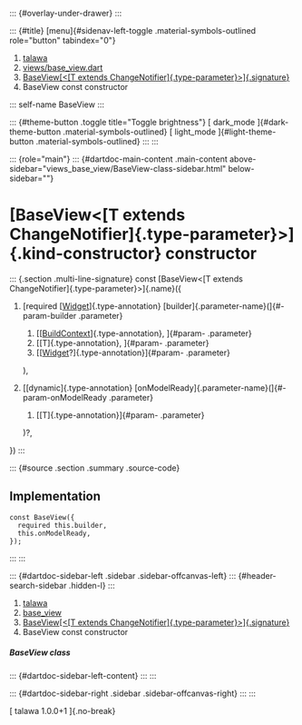 ::: {#overlay-under-drawer}
:::

::: {#title}
[menu]{#sidenav-left-toggle .material-symbols-outlined role="button"
tabindex="0"}

1.  [talawa](../../index.html)
2.  [views/base_view.dart](../../views_base_view/)
3.  [BaseView[\<[T extends
    ChangeNotifier]{.type-parameter}\>]{.signature}](../../views_base_view/BaseView-class.html)
4.  BaseView const constructor

::: self-name
BaseView
:::

::: {#theme-button .toggle title="Toggle brightness"}
[ dark_mode ]{#dark-theme-button .material-symbols-outlined} [
light_mode ]{#light-theme-button .material-symbols-outlined}
:::
:::

::: {role="main"}
::: {#dartdoc-main-content .main-content above-sidebar="views_base_view/BaseView-class-sidebar.html" below-sidebar=""}
<div>

# [BaseView\<[T extends ChangeNotifier]{.type-parameter}\>]{.kind-constructor} constructor

</div>

::: {.section .multi-line-signature}
const [BaseView\<[T extends ChangeNotifier]{.type-parameter}\>]{.name}({

1.  [required
    [[Widget](https://api.flutter.dev/flutter/widgets/Widget-class.html)]{.type-annotation}
    [builder]{.parameter-name}(]{#-param-builder .parameter}
    1.  [[[BuildContext](https://api.flutter.dev/flutter/widgets/BuildContext-class.html)]{.type-annotation},
        ]{#param- .parameter}
    2.  [[T]{.type-annotation}, ]{#param- .parameter}
    3.  [[[Widget](https://api.flutter.dev/flutter/widgets/Widget-class.html)?]{.type-annotation}]{#param-
        .parameter}

    ),
2.  [[dynamic]{.type-annotation}
    [onModelReady]{.parameter-name}(]{#-param-onModelReady .parameter}
    1.  [[T]{.type-annotation}]{#param- .parameter}

    )?,

})
:::

::: {#source .section .summary .source-code}
## Implementation

``` language-dart
const BaseView({
  required this.builder,
  this.onModelReady,
});
```
:::
:::

::: {#dartdoc-sidebar-left .sidebar .sidebar-offcanvas-left}
::: {#header-search-sidebar .hidden-l}
:::

1.  [talawa](../../index.html)
2.  [base_view](../../views_base_view/)
3.  [BaseView[\<[T extends
    ChangeNotifier]{.type-parameter}\>]{.signature}](../../views_base_view/BaseView-class.html)
4.  BaseView const constructor

##### BaseView class

::: {#dartdoc-sidebar-left-content}
:::
:::

::: {#dartdoc-sidebar-right .sidebar .sidebar-offcanvas-right}
:::
:::

[ talawa 1.0.0+1 ]{.no-break}
